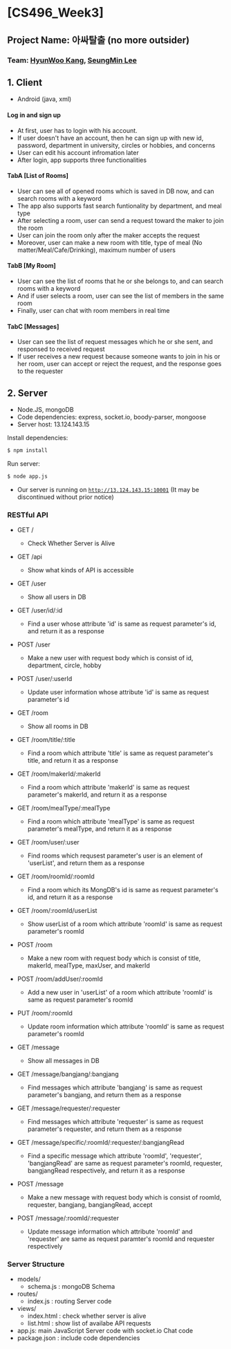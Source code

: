 # [CS496_Week3]
## Project Name: 아싸탈출 (no more outsider)
### Team: [HyunWoo Kang](https://github.com/hyunOO), [SeungMin Lee](https://github.com/iamlsm97)

## 1. Client
- Android (java, xml)

#### Log in and sign up
- At first, user has to login with his account.
- If user doesn't have an account, then he can sign up with new id, password, department in university, circles or hobbies, and concerns
- User can edit his account infromation later
- After login, app supports three functionalities

#### TabA [List of Rooms]
- User can see all of opened rooms which is saved in DB now, and can search rooms with a keyword
- The app also supports fast search funtionality by department, and meal type
- After selecting a room, user can send a request toward the maker to join the room
- User can join the room only after the maker accepts the request 
- Moreover, user can make a new room with title, type of meal (No matter/Meal/Cafe/Drinking), maximum number of users

#### TabB [My Room]
- User can see the list of rooms that he or she belongs to, and can search rooms with a keyword
- And if user selects a room, user can see the list of members in the same room
- Finally, user can chat with room members in real time

#### TabC [Messages]
- User can see the list of request messages which he or she sent, and responsed to received request
- If user receives a new request because someone wants to join in his or her room, user can accept or reject the request, and the response goes to the requester


## 2. Server
- Node.JS, mongoDB
- Code dependencies: express, socket.io, boody-parser, mongoose
- Server host: 13.124.143.15

Install dependencies:
```bash
$ npm install
```
Run server:
```bash
$ node app.js
```

- Our server is running on [`http://13.124.143.15:10001`](http://13.124.143.15:10001) (It may be discontinued without prior notice)

### RESTful API
- GET /
    - Check Whether Server is Alive
- GET /api
    - Show what kinds of API is accessible
- GET /user
    - Show all users in DB
- GET /user/id/:id
    - Find a user whose attribute 'id' is same as request parameter's id, and return it as a response
- POST /user
    - Make a new user with request body which is consist of id, department, circle, hobby
- POST /user/:userId
    - Update user information whose attribute 'id' is same as request parameter's id

- GET /room
    - Show all rooms in DB
- GET /room/title/:title
    - Find a room which attribute 'title' is same as request parameter's title, and return it as a response
- GET /room/makerId/:makerId
    - Find a room which attribute 'makerId' is same as request parameter's makerId, and return it as a response
- GET /room/mealType/:mealType
    - Find a room which attribute 'mealType' is same as request parameter's mealType, and return it as a response
- GET /room/user/:user
    - Find rooms which requsest parameter's user is an element of 'userList', and return them as a response
- GET /room/roomId/:roomId
    - Find a room which its MongDB's id is same as request parameter's id, and return it as a response
- GET /room/:roomId/userList
    - Show userList of a room which attribute 'roomId' is same as request parameter's roomId
- POST /room
    - Make a new room with request body which is consist of title, makerId, mealType, maxUser, and makerId
- POST /room/addUser/:roomId
    - Add a new user in 'userList' of a room which attribute 'roomId' is same as request parameter's roomId
- PUT /room/:roomId
    - Update room information which attribute 'roomId' is same as request parameter's roomId

- GET /message
    - Show all messages in DB
- GET /message/bangjang/:bangjang
    - Find messages which attribute 'bangjang' is same as request parameter's bangjang, and return them as a response
- GET /message/requester/:requester
    - Find messages which attribute 'requester' is same as request parameter's requester, and return them as a response
- GET /message/specific/:roomId/:requester/:bangjangRead
    - Find a specific message which attribute 'roomId', 'requester', 'bangjangRead' are same as request parameter's roomId, requester, bangjangRead respectively, and return it as a response
- POST /message
    - Make a new message with request body which is consist of roomId, requester, bangjang, bangjangRead, accept
- POST /message/:roomId/:requester
    - Update message information which attribute 'roomId' and 'requester' are same as request paramter's roomId and requester respectively

### Server Structure
- models/
    - schema.js : mongoDB Schema
- routes/
    - index.js : routing Server code
- views/ 
    - index.html : check whether server is alive
    - list.html : show list of availabe API requests
- app.js: main JavaScript Server code with socket.io Chat code
- package.json : include code dependencies
